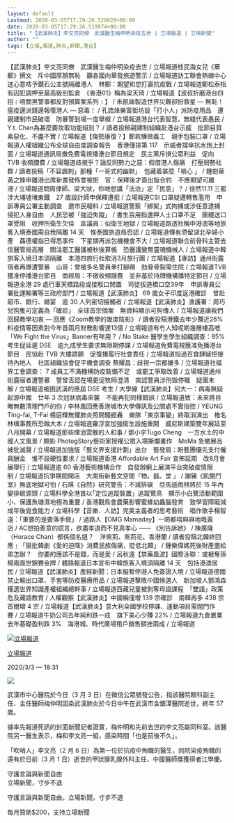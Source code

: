 ```yaml
---
layout: default
Lastmod: 2020-03-05T17:29:26.520028+00:00
date: 2020-03-05T17:29:26.519974+00:00
title: "【武漢肺炎】李文亮同僚　武漢醫生梅仲明染疫去世 | 立場報道 | 立場新聞"
author: ""
tags: [立場,報道,肺炎,新聞,港台]
---
```


【武漢肺炎】李文亮同僚　武漢醫生梅仲明染疫去世 / 立場報道桂民海女兒《華郵》撰文　斥中國厚顏無恥　籲各國向華發旅遊警示 / 立場報道訪工聯會熱線中心　送心意咭予鑽石公主號隔離港人　林鄭：期望和您打贏抗疫戰 / 立場報道鄭松泰指有囚犯調柙至最高級別監倉　《香港01》稱為梁天琦 / 立場報道【波叔折磨港台四招﹝唔關黑警事都反對預算案系列﹞】 / 朱凱廸製造世界災難卻扮救星 — 無恥！　瘟疫邊派錢邊報復港人 — 惡毒！ / 孔誥烽樂富街坊設「打小人」派防疫用品　遭親建制市民破壞　防暴警到場一度舉椒 / 立場報道港台代表智慧，無綫代表愚民 /  Y.t. Chan為甚麼要攻取功能組別？ / 讀者投稿親建制組織赴港台示威　批節目質素惡化、不盡不實 / 立場報道【傷勢康復？】鄭若驊做義工　親手包裝口罩 / 立場報道人權組織公布全球自由度調查報告　香港僅排第 117　示威者撐傘抗水炮上封面 / 立場報道通訊局撤免費電視播港台節目規定　民主黨斥損公眾利益　促向 TVB 收頻譜費 / 立場報道歧視乎？論反同勢力之惡：假借港人傷痛　打壓弱勢社群 / 讀者投稿「不容諷刺」那種「一哥式的幽默」　包藏着甚麼「禍心 」 / 鍾劍華黃之鋒申離港出席新書發佈會被拒　官：保釋後才簽出版合約　不應期望可離港 / 立場報道問周律師、梁大狀，你哋想講「法治」定「民意」？ / 徐然11.11 三罷涉大埔墟堵東鐵　27 歲設計師申保釋遭拒 / 立場報道CSI 口罩疑遭轉售濫用　申訴專員公署主動調查　邀市民報料 / 立場報道警察「綁架」式拘捕或涉任意逮捕　侵犯人身自由　人民恐被「強迫失蹤」 / 書生百用指還押人士口罩不足　團體送口罩受阻　收押所衛生欠佳　區議員：似衛生地獄 / 立場報道路透社稱中港澳等地旅客入境泰國需自我隔離 14 天　惟泰國旅遊局否認 / 立場報道傳有滯留湖北孕婦小產　聶德權指已得悉事件　下星期再派包機機會不大 / 立場報道聯合前骨科主管去信醫管局高層　關注罷工醫護被秋後算帳　恐醫護變無靈魂機械人 / 立場報道中韓旅客入境日本須隔離　本港四旅行社取消3月旅行團 / 立場報道【專訪】通州街露宿者再爆遭警暴　山哥：曾被多名警員拳打腳踢　肋骨骨裂需住院 / 立場報道TVB 獲准停播港台節目　商經局：不徵收頻譜費　並非基於持牌機構播特定節目 / 立場報道全港 29 處行車天橋路段或接駁口閒置　司徒拔道橋口空39年　申訴專員公署批運輸署等三政府部門 / 立場報道【武漢肺炎】 69 歲女子印度返港確診　曾赴超市、銀行、婚宴　逾 30 人列密切接觸者 / 立場報道【武漢肺炎】漁護署：周巧兒狗隻可定義為「確診」　全球首宗個案　無資料顯示可狗傳人 / 立場報道讓我們回歸教學初衷 — 回應《Zoom教學的幾度陰影》 / 讀者投稿港鐵去年少賺近26%　料疫情等因素對今年首兩月財務影響達13億 / 立場報道有冇人知呢啲幾層樓高嘅「We Fight the Virus」Banner有咩用？ / No Stake 醫學生學生組織調查：85% 考生促延遲 DSE　逾九成學生要求無限期停課 / 立場報道免費電視獲准免播港台節目　民協赴 TVB 大樓請願　促復播履行社會責任 / 立場報道指過百食肆疑拒接待內地人　社區組織協會促平機會調查 蔡耀昌：歧視一宗都嫌多 / 立場報道社福界工會調查： 7 成員工不滿機構防疫裝備不足　或罷工爭取改善 / 立場報道通州街露宿者遭警暴　警曾否認在場更促牧師澄清　突認警員涉刑毁停職　疑團未解 / 立場報道被困武漢的應屆 DSE 考生 / 大學線【武漢肺炎】何大一：病毒無疑起源中國　廿年 3 次冠狀病毒來襲　不能再犯同樣錯誤 / 立場報道致：未來將目睹無數清理門戶的你 / 李林風回應香港城市大學傳訊及公關處不實指控 / YEUNG Ting-fai, T-Fai 楊庭輝無懼肺炎照開騷捱轟　樂隊「東京事變」終取消演出　椎名林檎事務所恐蝕大本 / 立場報道羅浮宮加強衛生設施重開　威尼斯建築雙年展延至八月開幕 / 立場報道那些煙消雲散的人和事 / 鄧小宇Tugo Cheng　一方水土的中國人文風景 / 顯影 PhotogStory藝術家授權公眾入場撕爛畫作　MoMa 急撤展品被批滅聲 / 立場報道加強版「藝文界支援計劃」出台　藝發局：盼藝團優先支付僱員酬金　惟不設硬性要求 / 立場報道香港 Affordable Art Fair 宣佈延期　改8月會展舉行 / 立場報道逾 60 香港藝術機構合作　自發辦網上展演平台突破疫情限制 / 立場報道抗爭期間開店　大南街新藝文空間「物。器。堂 」 / 謝豬《飢餓鬥室》無底地獄可怕 / 石琪《自然》研究警告：不減排碳　亞馬遜雨林將於 15 年內變排碳源頭 / 立場科學全港首以｢定位追蹤裝置」追蹤鷺鳥　顯示小白鷺活動範圍小、保護魚塘濕地極為重要 / 香港觀鳥會農藥影響蜜蜂幼蟲腦發育　致學習障礙減成年後覓食能力 / 立場科學【音樂．人訪】完美主義者的思考藝術　唱作歌手楊智遠：「重要的是要落手做」 / 過路人【OMG Mamaday】一啲都唔麻麻地嘅黃店 / AC想拍善意的謊言，欲盡孝道而不見真孝心 —— 《別告訴她》 / 陳廣隆（Horace Chan）都係個名姐？　洋紫荊、紫荊花、香港蘭 / 讀者投稿北韓終回應﹗「狠批韓劇《愛的迫降》消費民族傷痛，貶低北韓」 / 鍾樂偉媽死後財產盡給弟怎辦？　你要的應該不是錢，而是愛 / 呂秋遠【禁藥風波】國際泳聯：或褫奪孫楊兩面世錦賽金牌 / 體路報道日本宣布中韓旅客入境須隔離 14 天　包括港澳居民 / 立場報道【武漢肺炎】產經新聞：日本擬暫停港人免簽證入境 / 立場報道德國禁止輸出口罩、手套等防疫醫療用品 / 立場報道擊敗中國候選人　新加坡人鄧鴻森獲選世界知識產權組織總幹事 / 立場報道西藏兒童被剝奪母語課程　「雙語」政策危及藏語教育 / 人權觀察【武漢肺炎】中國稱僅增 139 宗確診　南韓再多 438 宗　首爾增 4 宗 / 立場報道【武漢肺炎】意大利全國學校停課、運動項目需閉門作賽 / 立場報道牛奶公司去年純利跌一成　旗下美心少賺 22% / 立場報道九倉置業去年基礎盈利跌 3%　海港城、時代廣場租戶銷售額挫兩成 / 立場報道

[![立場報道](https://cdn.thestandnews.com/media/photos/cache/LOGO_2KVfd_100x100crop.png)](/author/standnewsreport/)

[立場報道](/author/standnewsreport/)

2020/3/3 — 18:31

[![](https://cdn.thestandnews.com/media/photos/cache/Untitled-1-22_1kbXd_1200x0.png)](https://cdn.thestandnews.com/media/photos/cache/Untitled-1-22_1kbXd_1200x0.png)

武漢市中心醫院於今日（3 月 3 日）在微信公眾號發公告，指該醫院眼科副主任、主任醫師梅仲明因染武漢肺炎於今日中午在武漢市金銀潭醫院逝世，終年 57 歲。

據率先報道死訊的封面新聞記者證實，梅仲明和先前去世的李文亮屬同科室。該醫院另一醫生表示，梅和李文亮一組，感染時間「也是前後不久」。

「吹哨人」李文亮（2 月 6 日）為第一位於抗疫中殉職的醫生，同院染疫殉職的還有於日前（3 月 1 日）逝世的甲狀腺乳腺外科主任、中國醫師獎獲得者江學慶。

守護言論與新聞自由  
立場新聞，寸步不退

守護言論與新聞自由。立場新聞，寸步不退

每月贊助$200，支持立場新聞

